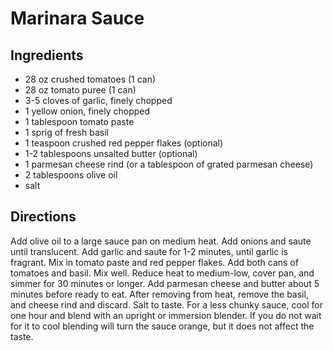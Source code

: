 # Marinara Sauce

## Ingredients

- 28 oz crushed tomatoes (1 can)
- 28 oz tomato puree (1 can)
- 3-5 cloves of garlic, finely chopped
- 1 yellow onion, finely chopped
- 1 tablespoon tomato paste
- 1 sprig of fresh basil
- 1 teaspoon crushed red pepper flakes (optional)
- 1-2 tablespoons unsalted butter (optional)
- 1 parmesan cheese rind (or a tablespoon of grated parmesan cheese)
- 2 tablespoons olive oil
- salt

## Directions

Add olive oil to a large sauce pan on medium heat. Add onions and saute until
translucent. Add garlic and saute for 1-2 minutes, until garlic is fragrant.
Mix in tomato paste and red pepper flakes. Add both cans of tomatoes and
basil. Mix well. Reduce heat to medium-low, cover pan, and simmer for 30
minutes or longer. Add parmesan cheese and butter about 5 minutes before ready
to eat. After removing from heat, remove the basil, and cheese rind and
discard. Salt to taste. For a less chunky sauce, cool for one hour and blend
with an upright or immersion blender. If you do not wait for it to cool
blending will turn the sauce orange, but it does not affect the taste.
